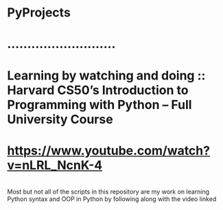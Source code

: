 #   PyProjects <br>
# ...........................<br>
# Learning by watching and doing :: Harvard CS50’s Introduction to Programming with Python – Full University Course <br>
# https://www.youtube.com/watch?v=nLRL_NcnK-4   <br>
<br>Most but not all of the scripts in this repository are my work on learning Python syntax and OOP in Python by following along with the video linked<br>
